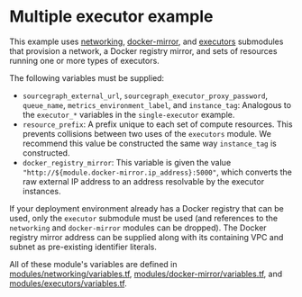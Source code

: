 # Multiple executor example

This example uses [networking](https://registry.terraform.io/modules/sourcegraph/executors/aws/5.1.0/submodules/networking), [docker-mirror](https://registry.terraform.io/modules/sourcegraph/executors/aws/5.1.0/submodules/docker-mirror), and [executors](https://registry.terraform.io/modules/sourcegraph/executors/aws/5.1.0/submodules/executors) submodules that provision a network, a Docker registry mirror, and sets of resources running one or more types of executors.

The following variables must be supplied:

- `sourcegraph_external_url`, `sourcegraph_executor_proxy_password`, `queue_name`, `metrics_environment_label`, and `instance_tag`: Analogous to the `executor_*` variables in the `single-executor` example.
- `resource_prefix`: A prefix unique to each set of compute resources. This prevents collisions between two uses of the `executors` module. We recommend this value be constructed the same way `instance_tag` is constructed.
- `docker_registry_mirror`: This variable is given the value `"http://${module.docker-mirror.ip_address}:5000"`, which converts the raw external IP address to an address resolvable by the executor instances.

If your deployment environment already has a Docker registry that can be used, only the `executor` submodule must be used (and references to the `networking` and `docker-mirror` modules can be dropped). The Docker registry mirror address can be supplied along with its containing VPC and subnet as pre-existing identifier literals.

All of these module's variables are defined in [modules/networking/variables.tf](https://github.com/sourcegraph/terraform-aws-executors/blob/v5.1.0/modules/networking/variables.tf), [modules/docker-mirror/variables.tf](https://github.com/sourcegraph/terraform-aws-executors/blob/v5.1.0/modules/docker-mirror/variables.tf), and [modules/executors/variables.tf](https://github.com/sourcegraph/terraform-aws-executors/blob/v5.1.0/modules/executors/variables.tf).
